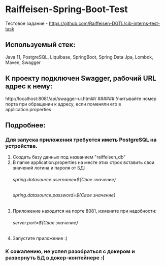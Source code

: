 # Raiffeisen-Spring-Boot-Test

Тестовое задание - https://github.com/Raiffeisen-DGTL/cib-interns-test-task

## Используемый стек:
Java 11, PostgreSQL, Liquibase, SpringBoot, Spring Data Jpa, Lombok, Maven, Swagger

## К проекту подключен Swagger, рабочий URL адрес к нему:
http://localhost:8081/api/swagger-ui.html#/    ###### Учитывайте номер порта при обращении к адресу, если поменяли его в application.properties

## Подробнее:
### Для запуска приложения требуется иметь PostgreSQL на устройстве.
1. Создать базу данных под названием "raiffeisen_db"
2. В папке application.properties на месте этих строк вставить свои значений логина и пароля от БД:
      ###### spring.datasource.username=${Свое значение} 
      ###### spring.datasource.password=${Свое значение} 
3. Приложение находится на порте 8081, измените при надобности:
      ###### server.port=${Свое значение}
4. Запустите приложение :)
   
### К сожалению, не успел разобраться с докером и развернуть БД в докер-контейнере :(
